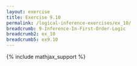 ```yaml
---
layout: exercise
title: Exercise 9.10
permalink: /logical-inference-exercises/ex_10/
breadcrumb: 9-Inference-In-First-Order-Logic
breadcrumb2: ex_10
breadcrumb5: ex9.10
---
```


{% include mathjax_support %}

